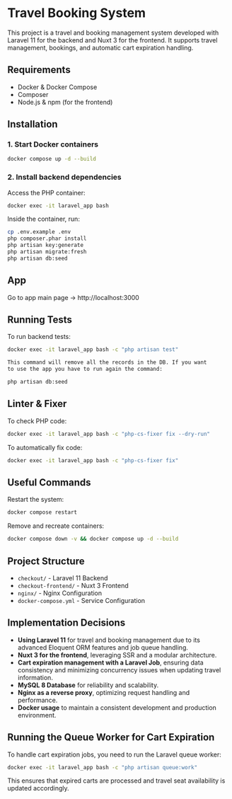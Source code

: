 # Travel Booking System

This project is a travel and booking management system developed with Laravel 11 for the backend and Nuxt 3 for the frontend. It supports travel management, bookings, and automatic cart expiration handling.

## Requirements

- Docker & Docker Compose
- Composer
- Node.js & npm (for the frontend)

## Installation

### 1. Start Docker containers

```sh
docker compose up -d --build
```

### 2. Install backend dependencies

Access the PHP container:

```sh
docker exec -it laravel_app bash
```

Inside the container, run:

```sh
cp .env.example .env
php composer.phar install
php artisan key:generate
php artisan migrate:fresh
php artisan db:seed
```

## App

Go to app main page -> http://localhost:3000


## Running Tests

To run backend tests:

```sh
docker exec -it laravel_app bash -c "php artisan test"

This command will remove all the records in the DB. If you want 
to use the app you have to run again the command:

php artisan db:seed
```

## Linter & Fixer

To check PHP code:

```sh
docker exec -it laravel_app bash -c "php-cs-fixer fix --dry-run"
```

To automatically fix code:

```sh
docker exec -it laravel_app bash -c "php-cs-fixer fix"
```

## Useful Commands

Restart the system:

```sh
docker compose restart
```

Remove and recreate containers:

```sh
docker compose down -v && docker compose up -d --build
```

## Project Structure

- `checkout/` - Laravel 11 Backend
- `checkout-frontend/` - Nuxt 3 Frontend
- `nginx/` - Nginx Configuration
- `docker-compose.yml` - Service Configuration

## Implementation Decisions

- **Using Laravel 11** for travel and booking management due to its advanced Eloquent ORM features and job queue handling.
- **Nuxt 3 for the frontend**, leveraging SSR and a modular architecture.
- **Cart expiration management with a Laravel Job**, ensuring data consistency and minimizing concurrency issues when updating travel information.
- **MySQL 8 Database** for reliability and scalability.
- **Nginx as a reverse proxy**, optimizing request handling and performance.
- **Docker usage** to maintain a consistent development and production environment.

## Running the Queue Worker for Cart Expiration

To handle cart expiration jobs, you need to run the Laravel queue worker:

```sh
docker exec -it laravel_app bash -c "php artisan queue:work"
```

This ensures that expired carts are processed and travel seat availability is updated accordingly.


